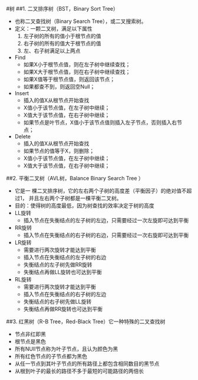 #树
##1. 二叉排序树（BST，Binary Sort Tree）
- 也称二叉查找树（Binary Search Tree），或二叉搜索树。
- 定义：一颗二叉树，满足以下属性
   1. 左子树的所有的值小于根节点的值
   2. 右子树的所有的值大于根节点的值
   3. 左、右子树满足以上两点
- Find
   - 如果X小于根节点值，则在左子树中继续查找；
   - 如果X大于根节点值，则在右子树中继续查找；
   - 如果X值等于根节点值，则返回该节点；
   - 如果都查不到，则返回空Null；
- Insert
   - 插入的值X从根节点开始查找
   - X值小于该节点值，在左子树中继续；
   - X值大于该节点值，在右子树中继续；
   - 如果节点是叶节点，X值小于该节点值则插入左子节点，否则插入右节点；
- Delete
   - 插入的值X从根节点开始查找
   - 如果节点的值等于X，则删除；
   - X值小于该节点值，在左子树中继续；
   - X值大于该节点值，在右子树中继续；
   
##2. 平衡二叉树（AVL树，Balance Binary Search Tree ）
- 它是一 棵二叉排序树，它的左右两个子树的高度差（平衡因子）的绝对值不超过1，
并且左右两个子树都是一棵平衡二叉树。
- 目的：使得树的高度最低，因为树查找的效率决定于树的高度
- LL旋转
   - 插入节点在失衡结点的左子树的左边，只需要经过一次左旋即可达到平衡
- RR旋转
   - 插入节点在失衡结点的右子树的右边，只需要经过一次右旋即可达到平衡
- LR旋转
   - 需要进行两次旋转才能达到平衡
   - 插入节点在失衡结点的左子树的右边
   - 失衡结点的左子树先做RR旋转
   - 失衡结点再做LL旋转也可达到平衡
- RL旋转
   - 需要进行两次旋转才能达到平衡
   - 插入节点在失衡结点的右子树的左边
   - 失衡结点的右子树先做LL旋转
   - 失衡结点再做RR旋转也可达到平衡
   
##3. 红黑树（R-B Tree，Red-Black Tree）它一种特殊的二叉查找树
- 节点非红即黑
- 根节点是黑色
- 所有NUll节点称为叶子节点，且认为颜色为黑
- 所有红色节点的子节点都为黑色 
- 从任一节点到其叶子节点的所有路径上都包含相同数目的黑节点
- 从根到叶子的最长的路径不多于最短的可能路径的两倍长




